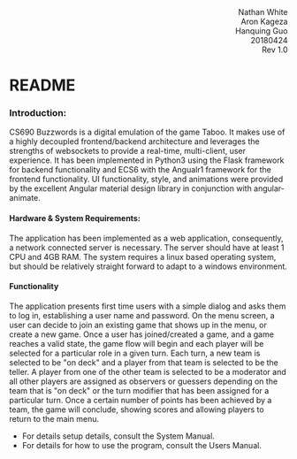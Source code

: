 <div style="text-align: right"> Nathan White </div>
<div style="text-align: right"> Aron Kageza </div>
<div style="text-align: right"> Hanquing Guo </div>
<div style="text-align: right"> 20180424 </div>
<div style="text-align: right"> Rev 1.0 </div>


README
=
### Introduction:
CS690 Buzzwords is a digital emulation of the game Taboo. It makes use of a highly decoupled frontend/backend architecture and leverages the strengths of websockets to provide a real-time, multi-client, user experience. It has been implemented in Python3 using the Flask framework for backend functionality and ECS6 with the Angualr1 framework for the frontend functionality.  UI functionality, style, and animations were provided by the excellent Angular material design library in conjunction with angular-animate.   

#### Hardware & System Requirements:
The application has been implemented as a web application, consequently, a network connected server is necessary.  The server should have at least 1 CPU and 4GB RAM.  The system requires a linux based operating system, but should be relatively straight forward to adapt to a windows environment.     

#### Functionality
The application presents first time users with a simple dialog and asks them to log in, establishing a user name and password. On the menu screen, a user can decide to join an existing game that shows up in the menu, or create a new game. Once a user has joined/created a game, and a game reaches a valid state, the game flow will begin and each player will be selected for a particular role in a given turn. Each turn, a new team is selected to be "on deck" and a player from that team is selected to be the teller.  A player from one of the other team is selected to be a moderator and all other players are assigned as observers or guessers depending on the team that is "on deck" or the turn modifier that has been assigned for a particular turn. Once a certain number of points has been achieved by a team, the game will conclude, showing scores and allowing players to return to the main menu.  

- For details setup details, consult the System Manual.
- For details for how to use the program, consult the Users Manual. 
